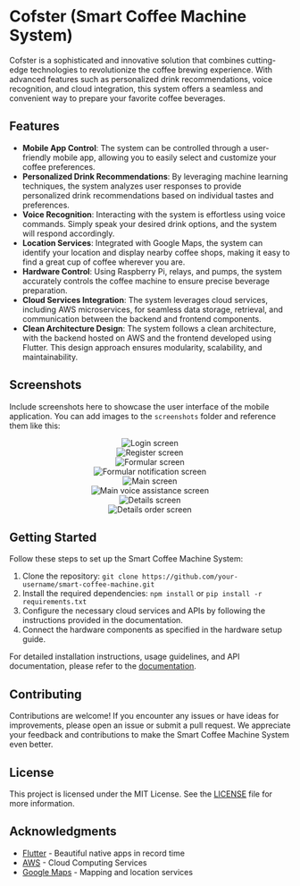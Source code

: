 # Cofster (Smart Coffee Machine System)

Cofster is a sophisticated and innovative solution that combines cutting-edge technologies to revolutionize the coffee brewing experience. With advanced features such as personalized drink recommendations, voice recognition, and cloud integration, this system offers a seamless and convenient way to prepare your favorite coffee beverages.

## Features

- **Mobile App Control**: The system can be controlled through a user-friendly mobile app, allowing you to easily select and customize your coffee preferences.
- **Personalized Drink Recommendations**: By leveraging machine learning techniques, the system analyzes user responses to provide personalized drink recommendations based on individual tastes and preferences.
- **Voice Recognition**: Interacting with the system is effortless using voice commands. Simply speak your desired drink options, and the system will respond accordingly.
- **Location Services**: Integrated with Google Maps, the system can identify your location and display nearby coffee shops, making it easy to find a great cup of coffee wherever you are.
- **Hardware Control**: Using Raspberry Pi, relays, and pumps, the system accurately controls the coffee machine to ensure precise beverage preparation.
- **Cloud Services Integration**: The system leverages cloud services, including AWS microservices, for seamless data storage, retrieval, and communication between the backend and frontend components.
- **Clean Architecture Design**: The system follows a clean architecture, with the backend hosted on AWS and the frontend developed using Flutter. This design approach ensures modularity, scalability, and maintainability.

## Screenshots

Include screenshots here to showcase the user interface of the mobile application. You can add images to the `screenshots` folder and reference them like this:
 
 
 <div align="center">
  <img src="mobile_app_images/login_screen.png" alt="Login screen">
  <br>
  <img src="mobile_app_images/register_screen.png" alt="Register screen">
  <br>
  <img src="mobile_app_images/formular_screen.png" alt="Formular screen">
  <br>
  <img src="mobile_app_images/main_notifications_screen.png" alt="Formular notification screen">
  <br>
  <img src="mobile_app_images/main_screen.png" alt="Main screen">
  <br>
  <img src="mobile_app_images/main_voice_assistance_screen.png" alt="Main voice assistance screen"> 
  <br>
  <img src="mobile_app_images/details_screen.png" alt="Details screen">
  <br>
  <img src="mobile_app_images/details_order_screen.png" alt="Details order screen">
</div>

 
 
 
<!--  <div style="text-align: center;">
  <div style="display: inline-block; padding-right: 30px;">
    <img src="mobile_app_images/login_screen.png" width="300" alt="Login screen">
  </div>

  <div style="display: inline-block; padding-right: 30px;"> 
    <img src="mobile_app_images/register_screen.png" width="300" alt="Register screen">
  </div>

  <div style="display: inline-block">
    <img src="mobile_app_images/formular_screen.png" width="300" alt="Formular screen">
  </div>

  <div style="display: inline-block; padding-left: 20px;">
    <img src="mobile_app_images/main_notifications_screen.png" width="340" alt="Formular notification screen">
  </div>

  <div style="display: inline-block; padding-left: 60px;">
    <img src="mobile_app_images/main_screen.png" width="520" alt="Main screen">
  </div>

  <div style="display: inline-block;">
    <img src="mobile_app_images/main_voice_assistance_screen.png" width="320" alt="Main voice assistance screen"> 
  </div>

  <div style="display: inline-block;">
    <img src="mobile_app_images/details_screen.png" width="300" alt="Details screen">
  </div>

  <div style="display: inline-block;">
    <img src="mobile_app_images/details_order_screen.png" width="325" alt="Details order screen">
  </div>
</div>
 -->
## Getting Started

Follow these steps to set up the Smart Coffee Machine System:

1. Clone the repository: `git clone https://github.com/your-username/smart-coffee-machine.git`
2. Install the required dependencies: `npm install` or `pip install -r requirements.txt`
3. Configure the necessary cloud services and APIs by following the instructions provided in the documentation.
4. Connect the hardware components as specified in the hardware setup guide.

For detailed installation instructions, usage guidelines, and API documentation, please refer to the [documentation](docs).

## Contributing

Contributions are welcome! If you encounter any issues or have ideas for improvements, please open an issue or submit a pull request. We appreciate your feedback and contributions to make the Smart Coffee Machine System even better.

## License

This project is licensed under the MIT License. See the [LICENSE](LICENSE) file for more information.

## Acknowledgments

- [Flutter](https://flutter.dev/) - Beautiful native apps in record time
- [AWS](https://aws.amazon.com/) - Cloud Computing Services
- [Google Maps](https://cloud.google.com/maps-platform) - Mapping and location services


